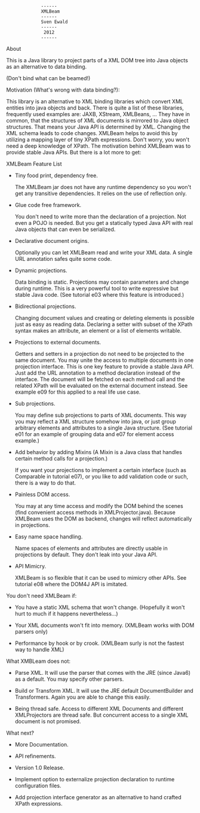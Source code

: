                  ------
                 XMLBeam
                 ------
                 Sven Ewald
                 ------
                  2012
                 ------


About

 This is a Java library to project parts of a XML DOM tree into Java objects as an alternative to data binding.  

 (Don't bind what can be beamed!)

Motivation (What's wrong with data binding?):

 This library is an alternative to XML binding libraries which convert XML entities into java objects and back.
 There is quite a list of these libraries, frequently used examples are: JAXB, XStream, XMLBeans, ...
 They have in common, that the structures of XML documents is mirrored to Java object structures.
 That means your Java API is determined by XML. Changing the XML schema leads to code changes.
 XMLBeam helps to avoid this by utilizing a mapping layer of tiny XPath expressions.
 Don't worry, you won't need a deep knowledge of XPath.
 The motivation behind XMLBeam was to provide stable Java APIs. But there is a lot more to get:

XMLBeam Feature List

 * Tiny food print, dependency free.
 
   The XMLBeam jar does not have any runtime dependency so you won't get any transitive dependencies. 
   It relies on the use of reflection only. 

 * Glue code free framework.
 
   You don't need to write more than the declaration of a projection. Not even a POJO is needed. 
   But you get a statically typed Java API with real Java objects that can even be serialized.  

 * Declarative document origins.
 
   Optionally you can let XMLBeam read and write your XML data. A single URL annotation safes quite some code. 
    
 * Dynamic projections.
 
   Data binding is static. Projections may contain parameters and change during runtime. This is a very powerful tool
   to write expressive but stable Java code. (See tutorial e03 where this feature is introduced.)
   
 * Bidirectional projections.

   Changing document values and creating or deleting elements is possible just as easy as reading data.
   Declaring a setter with subset of the XPath syntax makes an attribute, an element or a list of elements writable.   

 * Projections to external documents.
 
   Getters and setters in a projection do not need to be projected to the same document. You may unite the access to
   multiple documents in one projection interface. This is one key feature to provide a stable Java API. 
   Just add the URL annotation to a method declaration instead of the interface.
   The document will be fetched on each method call and the related XPath will be evaluated on the external document instead.
   See example e09 for this applied to a real life use case.  

 * Sub projections.
 
   You may define sub projections to parts of XML documents. This way you may reflect a XML structure somehow into java,
   or just group arbitrary elements and attributes to a single Java structure. (See tutorial e01 for an example of grouping 
   data and e07 for element access example.)
   
 * Add behavior by adding Mixins (A Mixin is a Java class that handles certain method calls for a projection.)
 
   If you want your projections to implement a certain interface (such as Comparable in tutorial e07), or you like to
   add validation code or such, there is a way to do that.
  
 * Painless DOM access.
 
   You may at any time access and modify the DOM behind the scenes (find convenient access methods in XMLProjector.java).
   Because XMLBeam uses the DOM as backend, changes will reflect automatically in projections.
   
 * Easy name space handling.
 
   Name spaces of elements and attributes are directly usable in projections by default. They don't leak into your Java API.
   
 * API Mimicry.
 
   XMLBeam is so flexible that it can be used to mimicry other APIs. See tutorial e08 where the DOM4J API is imitated. 
   
You don't need XMLBeam if:

 * You have a static XML schema that won't change. (Hopefully it won't hurt to much if it happens nevertheless...)
 
 * Your XML documents won't fit into memory. (XMLBeam works with DOM parsers only)

 * Performance by hook or by crook. (XMLBeam surly is not the fastest way to handle XML)
  
What XMBLeam does not:

 * Parse XML. It will use the parser that comes with the JRE (since Java6) as a default. You may specify other parsers.
 
 * Build or Transform XML. It will use the JRE default DocumentBuilder and Transformers. Again you are able to change this easily.

 * Being thread safe. Access to different XML Documents and different XMLProjectors are thread safe. But concurrent access
   to a single XML document is not promised.
  
What next?

 * More Documentation.

 * API refinements.

 * Version 1.0 Release. 

 * Implement option to externalize projection declaration to runtime configuration files.
 
 * Add projection interface generator as an alternative to hand crafted XPath expressions.
 
